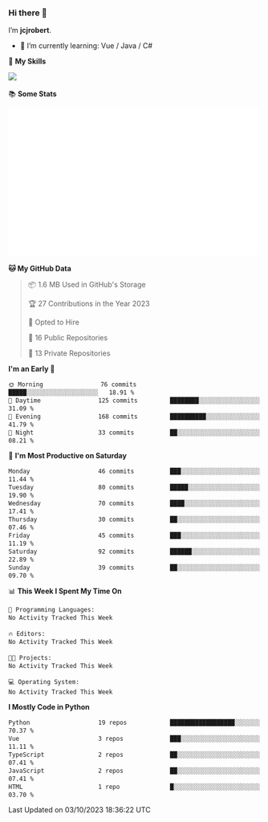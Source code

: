 ### Hi there 👋

I’m **jcjrobert**.

- 🌱 I’m currently learning: Vue / Java / C#

🌟 **My Skills**

![](https://img.shields.io/badge/-Python-3e74a2?style=flat-square&logo=Python&logoColor=fff)

📚 **Some Stats**

![](https://github.com/jcjrobert/github-stats/blob/master/generated/overview.svg)

<!--START_SECTION:waka-->
**🐱 My GitHub Data** 

> 📦 1.6 MB Used in GitHub's Storage 
 > 
> 🏆 27 Contributions in the Year 2023
 > 
> 💼 Opted to Hire
 > 
> 📜 16 Public Repositories 
 > 
> 🔑 13 Private Repositories 
 > 
**I'm an Early 🐤** 

```text
🌞 Morning                76 commits          █████░░░░░░░░░░░░░░░░░░░░   18.91 % 
🌆 Daytime                125 commits         ████████░░░░░░░░░░░░░░░░░   31.09 % 
🌃 Evening                168 commits         ██████████░░░░░░░░░░░░░░░   41.79 % 
🌙 Night                  33 commits          ██░░░░░░░░░░░░░░░░░░░░░░░   08.21 % 
```
📅 **I'm Most Productive on Saturday** 

```text
Monday                   46 commits          ███░░░░░░░░░░░░░░░░░░░░░░   11.44 % 
Tuesday                  80 commits          █████░░░░░░░░░░░░░░░░░░░░   19.90 % 
Wednesday                70 commits          ████░░░░░░░░░░░░░░░░░░░░░   17.41 % 
Thursday                 30 commits          ██░░░░░░░░░░░░░░░░░░░░░░░   07.46 % 
Friday                   45 commits          ███░░░░░░░░░░░░░░░░░░░░░░   11.19 % 
Saturday                 92 commits          ██████░░░░░░░░░░░░░░░░░░░   22.89 % 
Sunday                   39 commits          ██░░░░░░░░░░░░░░░░░░░░░░░   09.70 % 
```


📊 **This Week I Spent My Time On** 

```text
💬 Programming Languages: 
No Activity Tracked This Week

🔥 Editors: 
No Activity Tracked This Week

🐱‍💻 Projects: 
No Activity Tracked This Week

💻 Operating System: 
No Activity Tracked This Week
```

**I Mostly Code in Python** 

```text
Python                   19 repos            ██████████████████░░░░░░░   70.37 % 
Vue                      3 repos             ███░░░░░░░░░░░░░░░░░░░░░░   11.11 % 
TypeScript               2 repos             ██░░░░░░░░░░░░░░░░░░░░░░░   07.41 % 
JavaScript               2 repos             ██░░░░░░░░░░░░░░░░░░░░░░░   07.41 % 
HTML                     1 repo              █░░░░░░░░░░░░░░░░░░░░░░░░   03.70 % 
```




 Last Updated on 03/10/2023 18:36:22 UTC
<!--END_SECTION:waka-->
